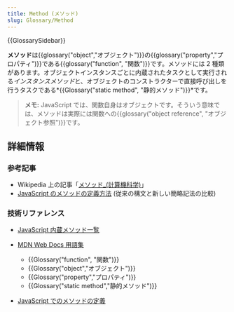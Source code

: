 ```yaml
---
title: Method (メソッド)
slug: Glossary/Method
---
```


{{GlossarySidebar}}

**メソッド**は{{glossary("object","オブジェクト")}}の{{glossary("property","プロパティ")}}である{{glossary("function", "関数")}}です。メソッドには 2 種類があります。オブジェクトインスタンスごとに内蔵されたタスクとして実行される*インスタンスメソッド*と、オブジェクトのコンストラクターで直接呼び出しを行うタスクである*{{Glossary("static method", "静的メソッド")}}*です。

> **メモ:** JavaScript では、関数自身はオブジェクトです。そういう意味では、メソッドは実際には関数への{{glossary("object reference", "オブジェクト参照")}}です。

## 詳細情報

### 参考記事

- Wikipedia 上の記事「[メソッド\_(計算機科学)](<https://ja.wikipedia.org/wiki/メソッド_(計算機科学)>)」
- [JavaScript のメソッドの定義方法](/ja/docs/Web/JavaScript/Reference/Functions/Method_definitions) (従来の構文と新しい簡略記法の比較)

### 技術リファレンス

- [JavaScript 内蔵メソッド一覧](/ja/docs/Web/JavaScript/Reference/Methods_Index)

<!---->

- [MDN Web Docs 用語集](/ja/docs/Glossary)

  - {{Glossary("function", "関数")}}
  - {{Glossary("object","オブジェクト")}}
  - {{Glossary("property","プロパティ")}}
  - {{Glossary("static method","静的メソッド")}}

- [JavaScript でのメソッドの定義](/ja/docs/Web/JavaScript/Reference/Functions/Method_definitions)

